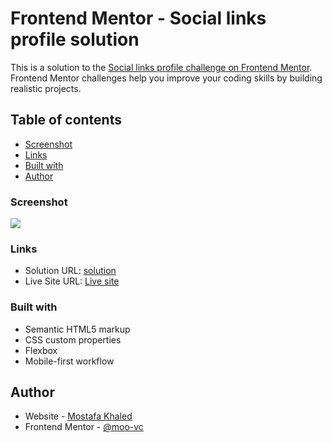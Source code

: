 # Frontend Mentor - Social links profile solution

This is a solution to the [Social links profile challenge on Frontend Mentor](https://www.frontendmentor.io/challenges/social-links-profile-UG32l9m6dQ). Frontend Mentor challenges help you improve your coding skills by building realistic projects.

## Table of contents

- [Screenshot](#screenshot)
- [Links](#links)
- [Built with](#built-with)
- [Author](#author)

### Screenshot

![](./screenshot.jpg)

### Links

- Solution URL: [solution](https://your-solution-url.com)
- Live Site URL: [Live site](https://your-live-site-url.com)

### Built with

- Semantic HTML5 markup
- CSS custom properties
- Flexbox
- Mobile-first workflow

## Author

- Website - [Mostafa Khaled](https:/mostafa-khaled.vercel.app)
- Frontend Mentor - [@moo-vc](https://www.frontendmentor.io/profile/moo-vc)
